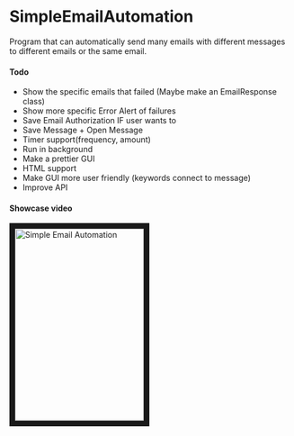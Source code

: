 # SimpleEmailAutomation
Program that can automatically send many emails with different messages to different emails or the same email.

#### Todo
* Show the specific emails that failed (Maybe make an EmailResponse class)
* Show more specific Error Alert of failures
* Save Email Authorization IF user wants to
* Save Message + Open Message
* Timer support(frequency, amount)
* Run in background
* Make a prettier GUI
* HTML support
* Make GUI more user friendly (keywords connect to message)
* Improve API

#### Showcase video
<a href="http://www.youtube.com/watch?feature=player_embedded&v=GZzOjqWasEc" target="_blank"><img src="https://i.imgur.com/Tdy8bmr.png" 
alt="Simple Email Automation" width="229" height="341" border="10" /></a>
